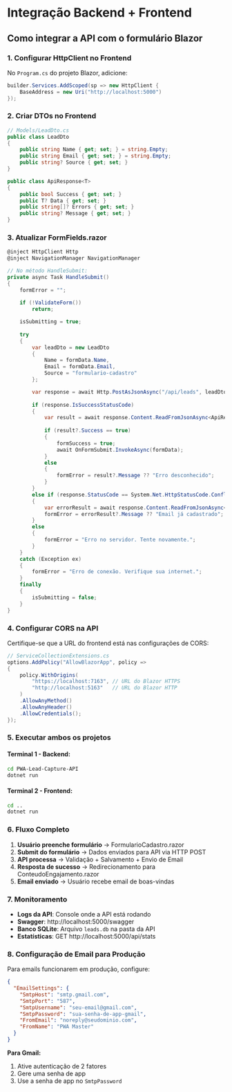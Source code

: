 # Integração Backend + Frontend

## Como integrar a API com o formulário Blazor

### 1. Configurar HttpClient no Frontend

No `Program.cs` do projeto Blazor, adicione:

```csharp
builder.Services.AddScoped(sp => new HttpClient { 
    BaseAddress = new Uri("http://localhost:5000") 
});
```

### 2. Criar DTOs no Frontend

```csharp
// Models/LeadDto.cs
public class LeadDto
{
    public string Name { get; set; } = string.Empty;
    public string Email { get; set; } = string.Empty;
    public string? Source { get; set; }
}

public class ApiResponse<T>
{
    public bool Success { get; set; }
    public T? Data { get; set; }
    public string[]? Errors { get; set; }
    public string? Message { get; set; }
}
```

### 3. Atualizar FormFields.razor

```csharp
@inject HttpClient Http
@inject NavigationManager NavigationManager

// No método HandleSubmit:
private async Task HandleSubmit()
{
    formError = "";
    
    if (!ValidateForm())
        return;

    isSubmitting = true;
    
    try
    {
        var leadDto = new LeadDto
        {
            Name = formData.Name,
            Email = formData.Email,
            Source = "formulario-cadastro"
        };

        var response = await Http.PostAsJsonAsync("/api/leads", leadDto);
        
        if (response.IsSuccessStatusCode)
        {
            var result = await response.Content.ReadFromJsonAsync<ApiResponse<object>>();
            
            if (result?.Success == true)
            {
                formSuccess = true;
                await OnFormSubmit.InvokeAsync(formData);
            }
            else
            {
                formError = result?.Message ?? "Erro desconhecido";
            }
        }
        else if (response.StatusCode == System.Net.HttpStatusCode.Conflict)
        {
            var errorResult = await response.Content.ReadFromJsonAsync<ApiResponse<object>>();
            formError = errorResult?.Message ?? "Email já cadastrado";
        }
        else
        {
            formError = "Erro no servidor. Tente novamente.";
        }
    }
    catch (Exception ex)
    {
        formError = "Erro de conexão. Verifique sua internet.";
    }
    finally
    {
        isSubmitting = false;
    }
}
```

### 4. Configurar CORS na API

Certifique-se que a URL do frontend está nas configurações de CORS:

```csharp
// ServiceCollectionExtensions.cs
options.AddPolicy("AllowBlazorApp", policy =>
{
    policy.WithOrigins(
        "https://localhost:7163", // URL do Blazor HTTPS
        "http://localhost:5163"   // URL do Blazor HTTP
    )
    .AllowAnyMethod()
    .AllowAnyHeader()
    .AllowCredentials();
});
```

### 5. Executar ambos os projetos

#### Terminal 1 - Backend:
```bash
cd PWA-Lead-Capture-API
dotnet run
```

#### Terminal 2 - Frontend:
```bash
cd ..
dotnet run
```

### 6. Fluxo Completo

1. **Usuário preenche formulário** → FormularioCadastro.razor
2. **Submit do formulário** → Dados enviados para API via HTTP POST
3. **API processa** → Validação + Salvamento + Envio de Email
4. **Resposta de sucesso** → Redirecionamento para ConteudoEngajamento.razor
5. **Email enviado** → Usuário recebe email de boas-vindas

### 7. Monitoramento

- **Logs da API**: Console onde a API está rodando
- **Swagger**: http://localhost:5000/swagger
- **Banco SQLite**: Arquivo `leads.db` na pasta da API
- **Estatísticas**: GET http://localhost:5000/api/stats

### 8. Configuração de Email para Produção

Para emails funcionarem em produção, configure:

```json
{
  "EmailSettings": {
    "SmtpHost": "smtp.gmail.com",
    "SmtpPort": "587",
    "SmtpUsername": "seu-email@gmail.com",
    "SmtpPassword": "sua-senha-de-app-gmail",
    "FromEmail": "noreply@seudominio.com",
    "FromName": "PWA Master"
  }
}
```

**Para Gmail:**
1. Ative autenticação de 2 fatores
2. Gere uma senha de app
3. Use a senha de app no `SmtpPassword`
